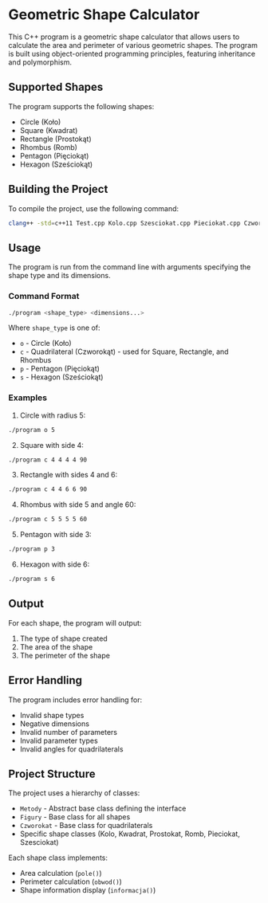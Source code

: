 # Geometric Shape Calculator

This C++ program is a geometric shape calculator that allows users to calculate the area and perimeter of various geometric shapes. The program is built using object-oriented programming principles, featuring inheritance and polymorphism.

## Supported Shapes

The program supports the following shapes:
- Circle (Koło)
- Square (Kwadrat)
- Rectangle (Prostokąt)
- Rhombus (Romb)
- Pentagon (Pięciokąt)
- Hexagon (Sześciokąt)

## Building the Project

To compile the project, use the following command:
```bash
clang++ -std=c++11 Test.cpp Kolo.cpp Szesciokat.cpp Pieciokat.cpp Czworokat.cpp Romb.cpp Prostokat.cpp Kwadrat.cpp -o program
```

## Usage

The program is run from the command line with arguments specifying the shape type and its dimensions.

### Command Format

```bash
./program <shape_type> <dimensions...>
```

Where `shape_type` is one of:
- `o` - Circle (Koło)
- `c` - Quadrilateral (Czworokąt) - used for Square, Rectangle, and Rhombus
- `p` - Pentagon (Pięciokąt)
- `s` - Hexagon (Sześciokąt)

### Examples

1. Circle with radius 5:
```bash
./program o 5
```

2. Square with side 4:
```bash
./program c 4 4 4 4 90
```

3. Rectangle with sides 4 and 6:
```bash
./program c 4 4 6 6 90
```

4. Rhombus with side 5 and angle 60:
```bash
./program c 5 5 5 5 60
```

5. Pentagon with side 3:
```bash
./program p 3
```

6. Hexagon with side 6:
```bash
./program s 6
```

## Output

For each shape, the program will output:
1. The type of shape created
2. The area of the shape
3. The perimeter of the shape

## Error Handling

The program includes error handling for:
- Invalid shape types
- Negative dimensions
- Invalid number of parameters
- Invalid parameter types
- Invalid angles for quadrilaterals

## Project Structure

The project uses a hierarchy of classes:
- `Metody` - Abstract base class defining the interface
- `Figury` - Base class for all shapes
- `Czworokat` - Base class for quadrilaterals
- Specific shape classes (Kolo, Kwadrat, Prostokat, Romb, Pieciokat, Szesciokat)

Each shape class implements:
- Area calculation (`pole()`)
- Perimeter calculation (`obwod()`)
- Shape information display (`informacja()`) 